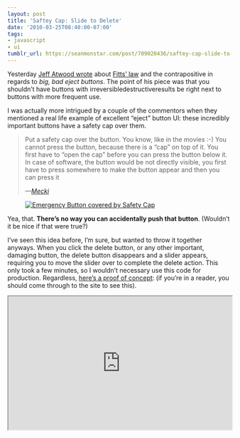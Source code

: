 ```yaml
---
layout: post
title: 'Saftey Cap: Slide to Delete'
date: '2010-03-25T08:40:00-07:00'
tags:
- javascript
- ui
tumblr_url: https://seanmonstar.com/post/709020436/saftey-cap-slide-to-delete
---
```

Yesterday [Jeff Atwood wrote](http://www.codinghorror.com/blog/2010/03/the-opposite-of-fitts-law.html) about [Fitts’ law](http://en.wikipedia.org/wiki/Fitts'_law) and the contrapositive in regards to _big, bad eject buttons_. The point of his piece was that you shouldn’t have buttons with irreversibledestructiveresults be right next to buttons with more frequent use.

I was actually more intrigued by a couple of the commentors when they mentioned a real life example of excellent “eject” button UI: these incredibly important buttons have a safety cap over them.

> Put a safety cap over the button. You know, like in the movies :-) You cannot press the button, because there is a “cap” on top of it. You first have to “open the cap” before you can press the button below it. In case of software, the button would be not directly visible, you first have to press somewhere to make the button appear and then you can press it
> 
> <cite>—<a href="http://www.codinghorror.com/blog/2010/03/the-opposite-of-fitts-law.html#comments">Mecki</a></cite>

[<figure class="tmblr-full" data-orig-height="500" data-orig-width="375"><img src="https://64.media.tumblr.com/85a3888e01b0080c0492f1e65284b4f6/5ff4516258856f17-20/s540x810/625b927ee65da227dd818ce5c7a013f6ba5be53f.jpg" alt="Emergency Button covered by Safety Cap" data-orig-height="500" data-orig-width="375"></figure>](http://www.flickr.com/photos/daquellamanera/317329370/)

Yea, that. **There’s no way you can accidentally push that button**. (Wouldn’t it be nice if that were true?)

I’ve seen this idea before, I’m sure, but wanted to throw it together anyways. When you click the delete button, or any other important, damaging button, the delete button disappears and a slider appears, requiring you to move the slider over to complete the delete action. This only took a few minutes, so I wouldn’t necessary use this code for production. Regardless, [here’s a proof of concept](http://mootools.net/shell/XG8qG/2/): (if you’re in a reader, you should come through to the site to see this).

<iframe style="width: 100%; height: 300px" src="http://mootools.net/shell/XG8qG/2/embedded/"></iframe>
